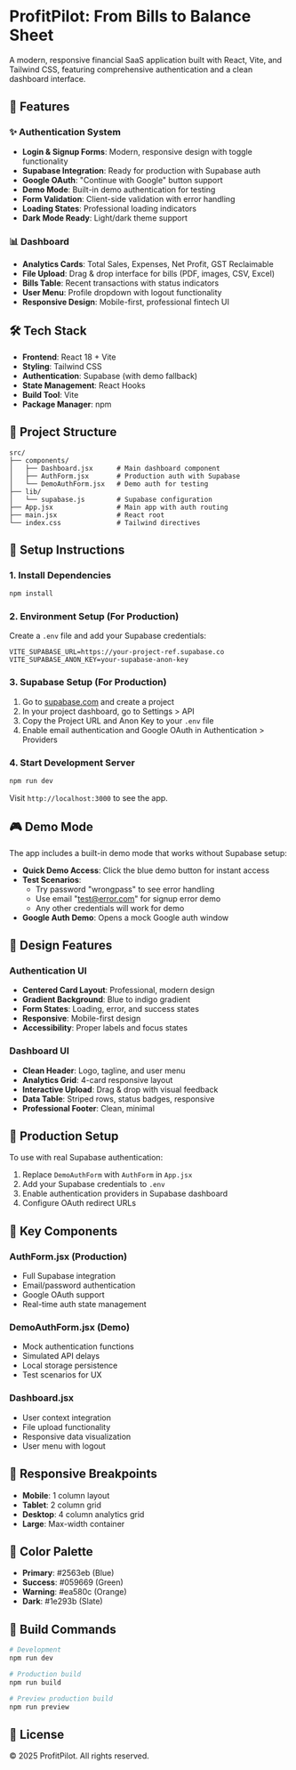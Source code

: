 # ProfitPilot: From Bills to Balance Sheet

A modern, responsive financial SaaS application built with React, Vite, and Tailwind CSS, featuring comprehensive authentication and a clean dashboard interface.

## 🚀 Features

### ✨ Authentication System
- **Login & Signup Forms**: Modern, responsive design with toggle functionality
- **Supabase Integration**: Ready for production with Supabase auth
- **Google OAuth**: "Continue with Google" button support
- **Demo Mode**: Built-in demo authentication for testing
- **Form Validation**: Client-side validation with error handling
- **Loading States**: Professional loading indicators
- **Dark Mode Ready**: Light/dark theme support

### 📊 Dashboard
- **Analytics Cards**: Total Sales, Expenses, Net Profit, GST Reclaimable
- **File Upload**: Drag & drop interface for bills (PDF, images, CSV, Excel)
- **Bills Table**: Recent transactions with status indicators
- **User Menu**: Profile dropdown with logout functionality
- **Responsive Design**: Mobile-first, professional fintech UI

## 🛠️ Tech Stack

- **Frontend**: React 18 + Vite
- **Styling**: Tailwind CSS
- **Authentication**: Supabase (with demo fallback)
- **State Management**: React Hooks
- **Build Tool**: Vite
- **Package Manager**: npm

## 📁 Project Structure

```
src/
├── components/
│   ├── Dashboard.jsx      # Main dashboard component
│   ├── AuthForm.jsx       # Production auth with Supabase
│   └── DemoAuthForm.jsx   # Demo auth for testing
├── lib/
│   └── supabase.js        # Supabase configuration
├── App.jsx                # Main app with auth routing
├── main.jsx               # React root
└── index.css              # Tailwind directives
```

## 🔧 Setup Instructions

### 1. Install Dependencies
```bash
npm install
```

### 2. Environment Setup (For Production)
Create a `.env` file and add your Supabase credentials:
```env
VITE_SUPABASE_URL=https://your-project-ref.supabase.co
VITE_SUPABASE_ANON_KEY=your-supabase-anon-key
```

### 3. Supabase Setup (For Production)
1. Go to [supabase.com](https://supabase.com) and create a project
2. In your project dashboard, go to Settings > API
3. Copy the Project URL and Anon Key to your `.env` file
4. Enable email authentication and Google OAuth in Authentication > Providers

### 4. Start Development Server
```bash
npm run dev
```

Visit `http://localhost:3000` to see the app.

## 🎮 Demo Mode

The app includes a built-in demo mode that works without Supabase setup:

- **Quick Demo Access**: Click the blue demo button for instant access
- **Test Scenarios**: 
  - Try password "wrongpass" to see error handling
  - Use email "test@error.com" for signup error demo
  - Any other credentials will work for demo
- **Google Auth Demo**: Opens a mock Google auth window

## 🎨 Design Features

### Authentication UI
- **Centered Card Layout**: Professional, modern design
- **Gradient Background**: Blue to indigo gradient
- **Form States**: Loading, error, and success states
- **Responsive**: Mobile-first design
- **Accessibility**: Proper labels and focus states

### Dashboard UI
- **Clean Header**: Logo, tagline, and user menu
- **Analytics Grid**: 4-card responsive layout
- **Interactive Upload**: Drag & drop with visual feedback
- **Data Table**: Striped rows, status badges, responsive
- **Professional Footer**: Clean, minimal

## 🔄 Production Setup

To use with real Supabase authentication:

1. Replace `DemoAuthForm` with `AuthForm` in `App.jsx`
2. Add your Supabase credentials to `.env`
3. Enable authentication providers in Supabase dashboard
4. Configure OAuth redirect URLs

## 🎯 Key Components

### AuthForm.jsx (Production)
- Full Supabase integration
- Email/password authentication
- Google OAuth support
- Real-time auth state management

### DemoAuthForm.jsx (Demo)
- Mock authentication functions
- Simulated API delays
- Local storage persistence
- Test scenarios for UX

### Dashboard.jsx
- User context integration
- File upload functionality
- Responsive data visualization
- User menu with logout

## 📱 Responsive Breakpoints

- **Mobile**: 1 column layout
- **Tablet**: 2 column grid
- **Desktop**: 4 column analytics grid
- **Large**: Max-width container

## 🎨 Color Palette

- **Primary**: #2563eb (Blue)
- **Success**: #059669 (Green)
- **Warning**: #ea580c (Orange)
- **Dark**: #1e293b (Slate)

## 🚀 Build Commands

```bash
# Development
npm run dev

# Production build
npm run build

# Preview production build
npm run preview
```

## 📝 License

© 2025 ProfitPilot. All rights reserved.
